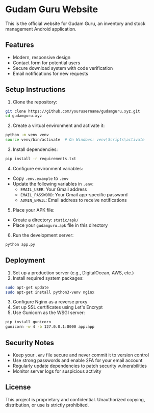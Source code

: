 # Gudam Guru Website

This is the official website for Gudam Guru, an inventory and stock management Android application.

## Features

- Modern, responsive design
- Contact form for potential users
- Secure download system with code verification
- Email notifications for new requests

## Setup Instructions

1. Clone the repository:

```bash
git clone https://github.com/yourusername/gudamguru.xyz.git
cd gudamguru.xyz
```

2. Create a virtual environment and activate it:

```bash
python -m venv venv
source venv/bin/activate  # On Windows: venv\Scripts\activate
```

3. Install dependencies:

```bash
pip install -r requirements.txt
```

4. Configure environment variables:

- Copy `.env.example` to `.env`
- Update the following variables in `.env`:
  - `EMAIL_USER`: Your Gmail address
  - `EMAIL_PASSWORD`: Your Gmail app-specific password
  - `ADMIN_EMAIL`: Email address to receive notifications

5. Place your APK file:

- Create a directory: `static/apk/`
- Place your `gudamguru.apk` file in this directory

6. Run the development server:

```bash
python app.py
```

## Deployment

1. Set up a production server (e.g., DigitalOcean, AWS, etc.)
2. Install required system packages:

```bash
sudo apt-get update
sudo apt-get install python3-venv nginx
```

3. Configure Nginx as a reverse proxy
4. Set up SSL certificates using Let's Encrypt
5. Use Gunicorn as the WSGI server:

```bash
pip install gunicorn
gunicorn -w 4 -b 127.0.0.1:8000 app:app
```

## Security Notes

- Keep your `.env` file secure and never commit it to version control
- Use strong passwords and enable 2FA for your email account
- Regularly update dependencies to patch security vulnerabilities
- Monitor server logs for suspicious activity

## License

This project is proprietary and confidential. Unauthorized copying, distribution, or use is strictly prohibited.
